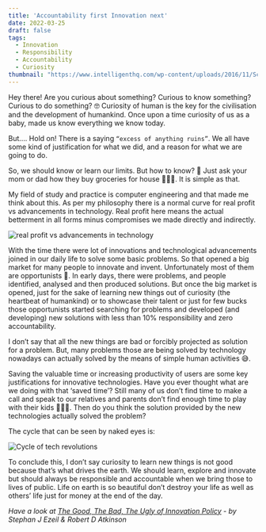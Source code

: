 ```yaml
---
title: 'Accountability first Innovation next'
date: 2022-03-25
draft: false
tags:
  - Innovation
  - Responsibility
  - Accountability
  - Curiosity
thumbnail: "https://www.intelligenthq.com/wp-content/uploads/2016/11/Screen-Shot-2016-11-16-at-00.45.52.png"
---
```


Hey there! Are you curious about something? Curious to know something? Curious to do something? 🤓
Curiosity of human is the key for the civilisation and the development of humankind. Once upon a time curiosity of us as a baby, made us know everything we know today. 

But…. Hold on! There is a saying `“excess of anything ruins”`. We all have some kind of justification for what we did, and a reason for what we are going to do.

So, we should know or learn our limits. But how to know? 🤔 Just ask your mom or dad how they buy groceries for house 💁🏻‍♂️. It is simple as that.

My field of study and practice is computer engineering and that made me think about this. As per my philosophy there is a normal curve for real profit vs advancements in technology. Real profit here means the actual betterment in all forms minus compromises we made directly and indirectly.

![real profit vs advancements in technology](/images/blog/innovation_vs_accountability/b0.png)

With the time there were lot of innovations and technological advancements joined in our daily life to solve some basic problems. So that opened a big market for many people to innovate and invent. Unfortunately most of them are opportunists 🥺. In early days, there were problems, and people identified, analysed and then produced solutions. But once the big market is opened, just for the sake of learning new things out of curiosity (the heartbeat of humankind) or to showcase their talent or just for few bucks those opportunists started searching for problems and developed (and developing) new solutions with less than 10% responsibility and zero accountability. 

I don’t say that all the new things are bad or forcibly projected as solution for a problem. But, many problems those are being solved by technology nowadays can actually solved by the means of simple human activities 😅.

Saving the valuable time or increasing productivity of users are some key justifications for innovative technologies. Have you ever thought what are we doing with that ‘saved time’? Still many of us don’t find time to make a call and speak to our relatives and parents don’t find enough time to play with their kids 🤷🏻‍♂️. Then do you think the solution provided by the new technologies actually solved the problem?

The cycle that can be seen by naked eyes is: 

![Cycle of tech revolutions](/images/blog/innovation_vs_accountability/b2.png)

To conclude this, I don’t say curiosity to learn new things is not good because that’s what drives the earth. We should learn, explore and innovate but should always be responsible and accountable when we bring those to lives of public. Life on earth is so beautiful don’t destroy your life as well as others’ life just for money at the end of the day.

*Have a look at [The Good, The Bad, The Ugly of Innovation Policy](https://www.yumpu.com/en/document/read/50474947/the-good-the-bad-the-ugly-of-innovation-policy) - by Stephan J Ezeil & Robert D Atkinson*
